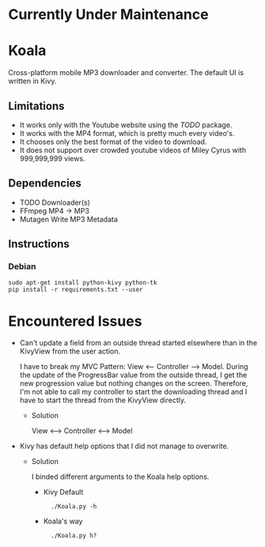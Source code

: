 # Currently Under Maintenance

# Koala

Cross-platform mobile MP3 downloader and converter. The default UI is written in Kivy.

## Limitations

* It works only with the Youtube website using the *TODO* package.
* It works with the MP4 format, which is pretty much every video's.
* It chooses only the best format of the video to download.
* It does not support over crowded youtube videos of Miley Cyrus with 999,999,999 views.

## Dependencies

* TODO      Downloader(s)
* FFmpeg    MP4 -> MP3
* Mutagen   Write MP3 Metadata

## Instructions

### Debian

    sudo apt-get install python-kivy python-tk
    pip install -r requirements.txt --user

# Encountered Issues

* Can't update a field from an outside thread started elsewhere than in the KivyView from the user action.

	I have to break my MVC Pattern: View <-- Controller --> Model. During the update of the ProgressBar value from the outside thread, I get the new progression value but nothing changes on the screen. Therefore, I'm not able to call my controller to start the downloading thread and I have to start the thread from the KivyView directly.

	* Solution

	    View <--> Controller <--> Model
		
* Kivy has default help options that I did not manage to overwrite.

    * Solution

        I binded different arguments to the Koala help options.
        
        * Kivy Default
        
                ./Koala.py -h
            
        * Koala's way
        
                ./Koala.py h?


